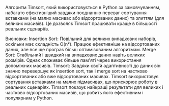 Алгоритм Timsort, який використовується в Python за замовчуванням, набагато ефективніший завдяки поєднанню переваг сортування вставками
 (на малих масивах або відсортованих даних) та злиттям (для великих масивів). Це дозволяє Timsort працювати краще в більшості реальних сценаріїв.

Висновки:
Insertion Sort:
Повільний для великих випадкових наборів, оскільки має складність O(n²).
Працює ефективніше на відсортованих даних, але все ще програє більш оптимізованим алгоритмам.
Merge Sort:
Стабільний і швидкий на випадкових даних навіть великих розмірів.
Однак споживає більше пам'яті через використання допоміжних масивів.
Timsort:
Завдяки своїй адаптивності до даних він значно перевершує як insertion sort, так і merge sort на частково відсортованих або вже відсортованих масивах.
Timsort використовує сортування вставками на малих підмасивах, що прискорює роботу в реальних сценаріях.
Timsort показує найкращі результати для великих і частково відсортованих масивів, що робить його ефективним і популярним у Python.